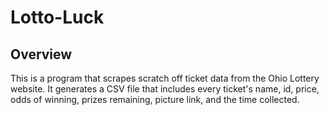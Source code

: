 # Lotto-Luck

## Overview
This is a program that scrapes scratch off ticket data from the Ohio Lottery website. 
It generates a CSV file that includes every ticket's name, id, price, odds of winning,
prizes remaining, picture link, and the time collected.
